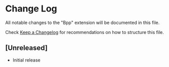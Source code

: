 # Change Log

All notable changes to the "Bpp" extension will be documented in this file.

Check [Keep a Changelog](http://keepachangelog.com/) for recommendations on how to structure this file.

## [Unreleased]

- Initial release